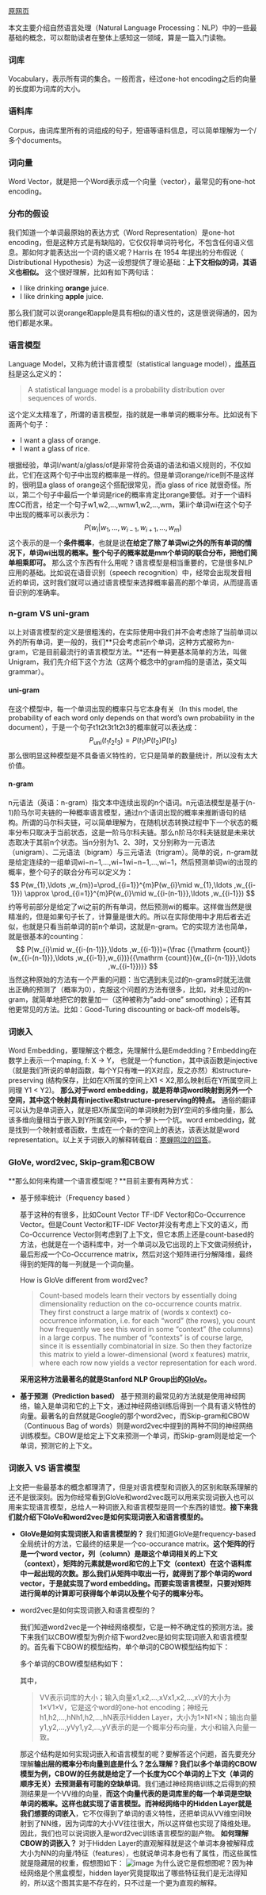[原网页](http://www.fanyeong.com/2018/02/13/introduction_to_nlp/)

本文主要介绍自然语言处理（Natural Language Processing：NLP）中的一些最基础的概念，可以帮助读者在整体上感知这一领域，算是一篇入门读物。

### 词库

Vocabulary，表示所有词的集合。一般而言，经过one-hot encoding之后的向量的长度即为词库的大小。

### 语料库

Corpus，由词库里所有的词组成的句子，短语等语料信息，可以简单理解为一个/多个documents。

### 词向量

Word Vector，就是把一个Word表示成一个向量（vector），最常见的有one-hot encoding。

### 分布的假设

我们知道一个单词最原始的表达方式（Word Representation）是one-hot encoding，但是这种方式是有缺陷的，它仅仅将单词符号化，不包含任何语义信息。那如何才能表达出一个词的语义呢？Harris 在 1954 年提出的分布假说（ Distributional Hypothesis）为这一设想提供了理论基础：**上下文相似的词，其语义也相似。** 这个很好理解，比如有如下两句话：

- I like drinking **orange** juice.
- I like drinking **apple** juice.

那么我们就可以说orange和apple是具有相似的语义性的，这是很说得通的，因为他们都是水果。

### 语言模型

Language Model，又称为统计语言模型（statistical language model），[维基百科](https://en.wikipedia.org/wiki/Language_model)是这么定义的：

> A statistical language model is a probability distribution over sequences of words.

这个定义太精准了，所谓的语言模型，指的就是一串单词的概率分布。比如说有下面两个句子：

- I want a glass of orange.
- I want a glass of rice.

根据经验，单词I/want/a/glass/of是非常符合英语的语法和语义规则的，不仅如此，它们在这两个句子中出现的概率是一样的。但是单词orange/rice则不是这样的，很明显a glass of orange这个搭配很常见，而a glass of rice 就很奇怪。所以，第二个句子中最后一个单词是rice的概率肯定比orange要低。对于一个语料库CC而言，给定一个句子w1,w2,…,wmw1,w2,…,wm，第ii个单词wi在这个句子中出现的概率可以表示为：
$$
P(w_i|w_1,…,w_{i-1},w_{i+1},…,w_{m})
$$
这个表示的是一个**条件概率**，也就是说**在给定了除了单词wi之外的所有单词的情况下，单词wi出现的概率。整个句子的概率就是mm个单词的联合分布，把他们简单相乘即可。**
那么这个东西有什么用呢？语言模型是相当重要的，它是很多NLP应用的基础。比如说在语音识别（speech recognition）中，经常会出现发音相近的单词，这时我们就可以通过语言模型来选择概率最高的那个单词，从而提高语音识别的准确率。

### n-gram VS uni-gram

以上对语言模型的定义是很粗浅的，在实际使用中我们并不会考虑除了当前单词以外的所有单词，更一般的，我们**只会考虑前n个单词，这种方式被称为n-gram，它是目前最流行的语言模型方法。**还有一种更基本简单的方法，叫做Unigram，我们先介绍下这个方法（这两个概念中的gram指的是语法，英文叫grammar）。

#### uni-gram

在这个模型中，每一个单词出现的概率只与它本身有关（In this model, the probability of each word only depends on that word’s own probability in the document），于是一个句子t1t2t3t1t2t3的概率就可以表达成：
$$
P_{{\text{uni}}}(t_{1}t_{2}t_{3})=P(t_{1})P(t_{2})P(t_{3})
$$
那么很明显这种模型是不具备语义特性的，它只是简单的数量统计，所以没有太大价值。

#### n-gram

n元语法（英语：n-gram）指文本中连续出现的n个语词。n元语法模型是基于(n-1)阶马尔可夫链的一种概率语言模型，通过n个语词出现的概率来推断语句的结构。所谓的马尔科夫链，可以简单理解为，在随机状态转换过程中下一个状态的概率分布只取决于当前状态，这是一阶马尔科夫链。那么n阶马尔科夫链就是未来状态取决于其前n个状态。当n分别为1、2、3时，又分别称为一元语法（unigram）、二元语法（bigram）与三元语法（trigram）。简单的说，n-gram就是给定连续的一组单词wi−n−1,…,wi−1wi−n−1,…,wi−1，然后预测单词wi的出现的概率，整个句子的联合分布可以定义为：
$$
P(w_{1},\ldots ,w_{m})=\prod_{{i=1}}^{m}P(w_{i}\mid w_{1},\ldots ,w_{{i-1}}) \approx \prod_{{i=1}}^{m}P(w_{i}\mid w_{{i-(n-1)}},\ldots ,w_{{i-1}})
$$
约等号前部分是给定了wi之前的所有单词，然后预测wi的概率。这样做当然是很精准的，但是如果句子长了，计算量是很大的。所以在实际使用中才用后者去近似，也就是只看当前单词的前n个单词，这就是n-gram。它的实现方法也简单，就是很基本的counting：
$$
P(w_{i}\mid w_{{i-(n-1)}},\ldots ,w_{{i-1}})={\frac {{\mathrm {count}}(w_{{i-(n-1)}},\ldots ,w_{{i-1}},w_{i})}{{\mathrm {count}}(w_{{i-(n-1)}},\ldots ,w_{{i-1}})}}
$$
当然这种原始的方法有一个严重的问题：当它遇到未见过的n-grams时就无法做出正确的预测了（概率为0），克服这个问题的方法有很多，比如，对未见过的n-gram，就简单地把它的数量加一（这种被称为”add-one” smoothing）；还有其他更常见的方法。比如：Good-Turing discounting or back-off models等。

### 词嵌入

Word Embedding，要理解这个概念，先理解什么是Emdedding？Embedding在数学上表示一个maping, f: X -> Y， 也就是一个function，其中该函数是injective（就是我们所说的单射函数，每个Y只有唯一的X对应，反之亦然）和structure-preserving (结构保存，比如在X所属的空间上X1 < X2,那么映射后在Y所属空间上同理 Y1 < Y2)。 **那么对于word embedding，就是将单词word映射到另外一个空间，其中这个映射具有injective和structure-preserving的特点。** 通俗的翻译可以认为是单词嵌入，就是把X所属空间的单词映射为到Y空间的多维向量，那么该多维向量相当于嵌入到Y所属空间中，一个萝卜一个坑。word embedding，就是找到一个映射或者函数，生成在一个新的空间上的表达，该表达就是word representation。以上关于词嵌入的解释转载自：[寒蝉鸣泣的回答](https://www.zhihu.com/question/32275069/answer/80188672)。

### GloVe, word2vec, Skip-gram和CBOW

**那么如何来构建一个语言模型呢？**目前主要有两种方式：

- 基于频率统计（Frequency based ）

  基于这种的有很多，比如Count Vector TF-IDF Vector和Co-Occurrence Vector。但是Count Vector和TF-IDF Vector并没有考虑上下文的语义，而Co-Occurrence Vector则考虑到了上下文，但它本质上还是count-based的方法，也就是在一个语料库中，对一个单词以及它出现的上下文做词频统计，最后形成一个Co-Occurrence matrix，然后对这个矩阵进行分解降维，最终得到的矩阵的每一列就是一个词向量。

  How is GloVe different from word2vec?

  

  > Count-based models learn their vectors by essentially doing dimensionality reduction on the co-occurrence counts matrix. They first construct a large matrix of (words x context) co-occurrence information, i.e. for each “word” (the rows), you count how frequently we see this word in some “context” (the columns) in a large corpus. The number of “contexts” is of course large, since it is essentially combinatorial in size. So then they factorize this matrix to yield a lower-dimensional (word x features) matrix, where each row now yields a vector representation for each word.

  **采用这种方法最著名的就是Stanford NLP Group出的[GloVe](https://nlp.stanford.edu/projects/glove/)。**

- **基于预测（Prediction based）**
  基于预测的最常见的方法就是使用神经网络，输入是单词和它的上下文，通过神经网络训练后得到一个具有语义特性的向量。最著名的自然就是Google的那个word2vec，而Skip-gram和CBOW（Continuous Bag of words）则是word2vec中提到的两种不同的神经网络训练模型。CBOW是给定上下文来预测一个单词，而Skip-gram则是给定一个单词，预测它的上下文。

### 词嵌入 VS 语言模型

上文把一些最基本的概念都理清了，但是对语言模型和词嵌入的区别和联系理解的还不是很深刻。因为你经常看到GloVe和word2vec既可以用来实现词嵌入也可以用来实现语言模型，总给人一种词嵌入和语言模型是同一个东西的错觉。**接下来我们就介绍下GloVe和word2vec是如何实现词嵌入和语言模型的。**

- **GloVe是如何实现词嵌入和语言模型的？**
  我们知道GloVe是frequency-based全局统计的方法，它最终的结果是一个co-occurance matrix。**这个矩阵的行是一个word vector，列（column）是跟这个单词相关的上下文（context），矩阵的元素就是word和它的上下文（context）在这个语料库中一起出现的次数。那么我们从矩阵中取出一行，就得到了那个单词的word vector，于是就实现了word embedding。而要实现语言模型，只要对矩阵进行简单的计算即可获得每个单词以及整个句子的概率分布。**

- word2vec是如何实现词嵌入和语言模型的？

  我们知道word2vec是一个神经网络模型，它是一种不确定性的预测方法。接下来我们以CBOW模型为例介绍下word2vec是如何实现词嵌入和语言模型的。首先看下CBOW的模型结构，单个单词的CBOW模型结构如下：

  

  多个单词的CBOW模型结构如下：

  

  其中，

  

  > VV表示词库的大小；输入向量x1,x2,…,xVx1,x2,…,xV的大小为1×V1×V，它是这个word的one-hot encoding；神经元h1,h2,…,hNh1,h2,…,hN表示Hidden Layer，大小为1×N1×N；输出向量y1,y2,…,yVy1,y2,…,yV表示的是一个概率分布向量，大小和输入向量一致。

  那这个结构是如何实现词嵌入和语言模型的呢？要解答这个问题，首先要充分理解**输出层的概率分布向量到底是什么？**怎么理解？我们以多个单词的CBOW模型为例，CBOW的任务就是**给定了一个长度为CC个单词的上下文（单词的顺序无关）去预测最有可能的空缺单词**。我们通过神经网络训练之后得到的预测结果是一个VV维的向量，**而这个向量代表的是词库里的每一个单词是空缺单词的概率。**这样也就实现了语言模型。而**神经网络中的Hidden Layer就是我们想要的词嵌入**，它不仅得到了单词的语义特性，还把单词从VV维空间映射到了NN维，因为词库的大小VV往往很大，所以这样做也实现了降维处理。因此，我们也可以说词嵌入是word2vec训练语言模型的副产物。
  **如何理解CBOW的词嵌入？**
  对于Hidden Layer的直观解释就是这个单词本身被解释成大小为NN的向量/特征（features），也就说单词本身也有了属性，而这些属性就是隐藏层的权重，假想图如下：
  ![image](NLP概念解释.assets/1.png)
  为什么说它是假想图呢？因为神经网络是个黑盒模型，hidden layer究竟提取出了哪些特征我们是无法得知的，所以这个图其实是不存在的，只不过是一个更为直观的解释。